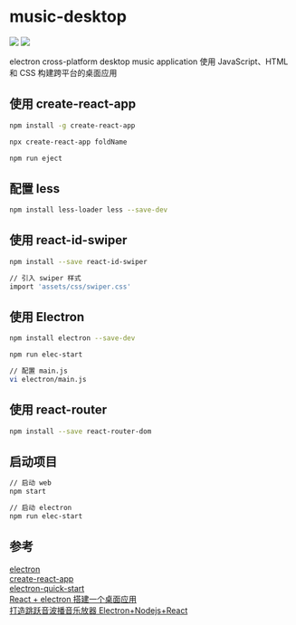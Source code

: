 # music-desktop

![](https://img.shields.io/badge/react-javascript-brightgreen.svg)
![](https://img.shields.io/badge/electron-web-brightgreen.svg)

electron cross-platform desktop music application
使用 JavaScript、HTML 和 CSS 构建跨平台的桌面应用

## 使用 create-react-app

```bash
npm install -g create-react-app

npx create-react-app foldName

npm run eject
```

## 配置 less

```bash
npm install less-loader less --save-dev
```

## 使用 react-id-swiper

```bash
npm install --save react-id-swiper

// 引入 swiper 样式
import 'assets/css/swiper.css'
```

## 使用 Electron

```bash
npm install electron --save-dev

npm run elec-start

// 配置 main.js
vi electron/main.js
```

## 使用 react-router

```bash
npm install --save react-router-dom
```

## 启动项目

```bash
// 启动 web
npm start

// 启动 electron
npm run elec-start
```

## 参考

[electron](https://electronjs.org/)</br>
[create-react-app](https://github.com/facebook/create-react-app)</br>
[electron-quick-start](https://github.com/electron/electron-quick-start)</br>
[React + electron 搭建一个桌面应用](https://juejin.im/post/5a6a91276fb9a01cbd58ce32) </br>
[打造跳跃音波播音乐放器 Electron+Nodejs+React](https://juejin.im/post/5af02453518825672c00dfd4) </br>
